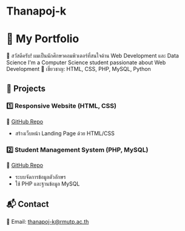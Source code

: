 # Thanapoj-k

# 🚀 My Portfolio  

👋 สวัสดีครับ! ผมเป็นนักศึกษาคอมพิวเตอร์ที่สนใจด้าน Web Development และ Data Science
I'm a Computer Science student passionate about Web Development
📍 เชี่ยวชาญ: HTML, CSS, PHP, MySQL, Python  

## 📌 Projects  
### 1️⃣ Responsive Website (HTML, CSS)  
🔗 [GitHub Repo](https://github.com/Tnp-Kcr/html-css-web)  
- สร้างเว็บหน้า Landing Page ด้วย HTML/CSS  

### 2️⃣ Student Management System (PHP, MySQL)  
🔗 [GitHub Repo](https://github.com/Tnp-Kcr/php-detail)  
- ระบบจัดการข้อมูลตัวอักษร 
- ใช้ PHP และฐานข้อมูล MySQL  

## 📬 Contact  
📧 Email: thanapoj-k@rmutp.ac.th
